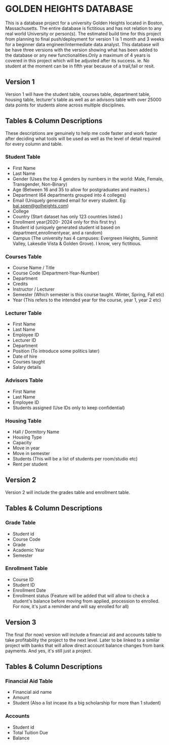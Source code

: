 # GOLDEN HEIGHTS DATABASE
This is a database project for a university Golden Heights located in Boston, Massachusetts. The entire database is fictitious and has not relation to any real world University or person(s). The estimated build time for this project from planning to final push/deployment for version 1 is 1 month and 3 weeks for a beginner data engineer/intermediate data analyst. This database will be have three versions with the version showing what has been added to the database or any new functionalities.Only a maximum of 4 years is covered in this project which will be adjusted after its success. ie. No student at the moment can be in fifth year because of a trail,fail or resit.

## Version 1
Version 1 will have the student table, courses table, department table, housing table, lecturer's table as well as an advisors table with over 25000 data points for students alone across multiple disciplines.

## Tables & Column Descriptions
These descriptions are genuinely to help me code faster and work faster after deciding what tools will be used as well as the level of detail required for every column and table.

### Student Table
- First Name
- Last Name
- Gender (Uses the top 4 genders by numbers in the world: Male, Female, Transgender, Non-Binary)
- Age (Between 16 and 35 to allow for postgraduates and masters.)
- Department (64 departments grouped into 4 colleges)
- Email (Uniquely generated email for every student. Eg: bai.spen@golheights.com)
- College
- Country (Start dataset has only 123 countries listed.)
- Enrollment year(2020- 2024 only for this first try)
- Student id (uniquely generated student id based on department,enrollmentyear, and a random)
- Campus (The university has 4 campuses: Evergreen Heights, Summit Valley, Lakesdie Vista & Golden Grove). I know, very fictitious.

### Courses Table
- Course Name / Title
- Course Code (Department-Year-Number)
- Department
- Credits
- Instructor / Lecturer
- Semester (Which semester is this course taught. Winter, Spring, Fall etc)
- Year (This refers to the intended year for the course, year 1, year 2 etc)

### Lecturer Table
- First Name
- Last Name
- Employee ID
- Lecturer ID
- Department
- Position (To introduce some politics later)
- Date of hire
- Courses taught 
- Salary details

### Advisors Table
- First Name
- Last Name
- Employee ID
- Students assigned (Use IDs only to keep confidential)

### Housing Table
- Hall / Dormitory Name
- Housing Type
- Capacity
- Move in year
- Move in semester
- Students (This will be a list of students per room/studio etc)
- Rent per student

## Version 2 
Version 2 will include the grades table and enrollment table.

## Tables & Column Descriptions
### Grade Table
- Student id
- Course Code
- Grade
- Academic Year
- Semester

### Enrollment Table
- Course ID
- Student ID
- Enrollment Date
- Enrollment status (Feature will be added that will allow to check a student's balance before moving from applied, procession to enrolled. For now, it's just a reminder and will say enrolled for all)

## Version 3
The final (for now) version will include a financial aid and accounts table to take profitability the project to the next level. Later to be linked to a similar project with banks that will allow direct account balance changes from bank payments. And yes, it's still just a project.

## Tables & Column Descriptions
### Financial Aid Table
- Financial aid name
- Amount
- Student (Also a list incase its a big scholarship for more than 1 student)

### Accounts
- Student id
- Total Tuition Due
- Balance